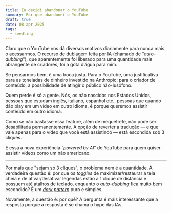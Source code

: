 ```yaml
---
title: Eu decidi abandonar o YouTube
summary: Por que abandonei o YouTube
draft: true
date: 08 apr 2025
tags:
  - seedling
---
```

Claro que o YouTube nos dá diversos motivos diariamente para nunca mais o acessarmos. O recurso de dublagem feita por IA (chamado de “*auto-dubbing*”), que aparentemente foi liberado para uma quantidade mais abrangente de criadores, foi a gota d’água para mim.

Se pensarmos bem, é uma troca justa. Para o YouTube, uma justificativa para as toneladas de dinheiro investido na Anthropic; para o criador de conteúdo, a possibilidade de atingir o público não-lusófono.

Quem perde é só a gente. Nós, os não nascidos nos Estados Unidos, pessoas que estudam inglês, italiano, espanhol etc., pessoas que quando dão play em um vídeo em outro idioma, é porque queremos assistir conteúdo em outro idioma.

Como se não bastasse essa feature, além de mequetrefe, não pode ser desabilitada permanentemente. A opção de reverter a tradução — e que vale apenas para o vídeo que você está assistindo — está escondida sob 3 cliques.

É essa a nova experiência “*powered by AI*” do YouTube para quem quiser assistir vídeos como um não americano.

---
Por mais que "sejam só 3 cliques", o problema nem é a quantidade. A verdadeira questão é: por que os *toggles* de maximizar/restaurar a tela cheia e de ativar/desativar legendas estão a 1 clique de distância e possuem até atalhos de teclado, enquanto o *auto-dubbing* fica muito bem escondido? É um _[dark pattern](https://en.wikipedia.org/wiki/Dark_pattern)_ puro e simples. 

Novamente, a questão é: por quê? A pergunta é mais interessante que a resposta porque a resposta é se chama o hype das IAs.

